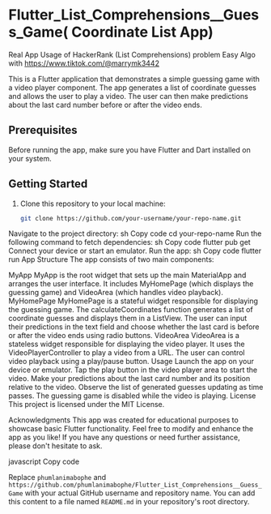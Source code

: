 # Flutter_List_Comprehensions__Guess_Game( Coordinate List App)
Real App Usage of HackerRank (List Comprehensions) problem Easy Algo with https://www.tiktok.com/@marrymk3442

This is a Flutter application that demonstrates a simple guessing game with a video player component. The app generates a list of coordinate guesses and allows the user to play a video. The user can then make predictions about the last card number before or after the video ends.

## Prerequisites

Before running the app, make sure you have Flutter and Dart installed on your system.

## Getting Started

1. Clone this repository to your local machine:
   ```sh
   git clone https://github.com/your-username/your-repo-name.git
Navigate to the project directory:
sh
Copy code
cd your-repo-name
Run the following command to fetch dependencies:
sh
Copy code
flutter pub get
Connect your device or start an emulator.
Run the app:
sh
Copy code
flutter run
App Structure
The app consists of two main components:

MyApp
MyApp is the root widget that sets up the main MaterialApp and arranges the user interface.
It includes MyHomePage (which displays the guessing game) and VideoArea (which handles video playback).
MyHomePage
MyHomePage is a stateful widget responsible for displaying the guessing game.
The calculateCoordinates function generates a list of coordinate guesses and displays them in a ListView.
The user can input their predictions in the text field and choose whether the last card is before or after the video ends using radio buttons.
VideoArea
VideoArea is a stateless widget responsible for displaying the video player.
It uses the VideoPlayerController to play a video from a URL.
The user can control video playback using a play/pause button.
Usage
Launch the app on your device or emulator.
Tap the play button in the video player area to start the video.
Make your predictions about the last card number and its position relative to the video.
Observe the list of generated guesses updating as time passes.
The guessing game is disabled while the video is playing.
License
This project is licensed under the MIT License.

Acknowledgments
This app was created for educational purposes to showcase basic Flutter functionality.
Feel free to modify and enhance the app as you like! If you have any questions or need further assistance, please don't hesitate to ask.

javascript
Copy code

Replace `phumlanimabophe` and `https://github.com/phumlanimabophe/Flutter_List_Comprehensions__Guess_Game` with your actual GitHub username and repository name. You can add this content to a file named `README.md` in your repository's root directory.
